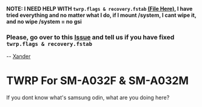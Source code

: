 **NOTE: I NEED HELP WITH `twrp.flags & recovery.fstab` [(File Here)](https://github.com/XanderFromFortnite/TWRP_a3core/tree/main/ramdisk/system/etc), I have tried everything and no matter what I do, if I mount /system, I cant wipe it, and no wipe /system = no gsi**

### Please, go over to this [Issue](https://github.com/XanderFromFortnite/TWRP_a3core/issues/3) and tell us if you have fixed `twrp.flags & recovery.fstab`

-- [Xander](https://wlo.link/@DefenderXander)

# TWRP For SM-A032F & SM-A032M

If you dont know what's samsung odin, what are you doing here?
